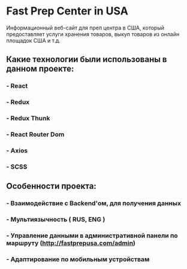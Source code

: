 # Fast Prep Center in USA

Информационный веб-сайт для преп центра в США, который предоставляет услуги хранения товаров, выкуп товаров из онлайн площадок США и т.д.



## Какие технологии были использованы в данном проекте:
### - React
### - Redux
### - Redux Thunk
### - React Router Dom
### - Axios
### - SCSS

## Особенности проекта:
### - Взаимодействие с Backend'ом, для получения данных
### - Мультиязычность ( RUS, ENG )
### - Управление данными в административной панели по маршруту (http://fastprepusa.com/admin)
### - Адаптирование по мобильным устройствам
